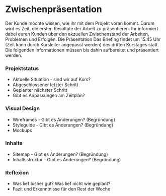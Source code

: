 # Zwischenpräsentation
Der Kunde möchte wissen, wie ihr mit dem Projekt voran kommt. Darum wird es Zeit, die ersten Resultate der Arbeit zu präsentieren. Ihr informiert dabei euren Kunden über den akzuellen Zwischenstand der Arbeiten, Problemen und Erfolgen. Die Präsentation Das Briefing findet um 15.45 Uhr (Zeit kann durch Kursleiter angepasst werden) des dritten Kurstages statt. Die folgenden Informationen müssen bis dahin aufbereitet und präsentiert werden.

### Projektstatus
* Aktuelle Situation - sind wir auf Kurs?
* Abgeschlossener letzter Schritt
* Geplanter nächster Schritt
* Gibt es Anpassungen am Zeitplan?

### Visual Design
* Wireframes - Gibt es Änderungen? (Begründung)
* Styleguide - Gibt es Änderungen? (Begründung)
* Mockups

### Inhalte
* Sitemap - Gibt es Änderungen? (Begründung)
* Inhaltsstruktur - Gibt es Änderungen? (Begründung)

### Reflexion 
* Was lief bisher gut? Was lief nicht wie geplant?
* Fazit und Erkenntnisse für den Rest der Woche